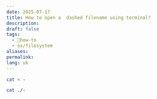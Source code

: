 ```yaml
---
date: 2025-07-17
title: How to open a  dashed filename using terminal?
description: 
draft: false
tags:
  - 🦮how-to
  - os/filesystem
aliases: 
permalink: 
lang: uk
---
```

```bash
cat < -
```

```bash
cat ./-
```